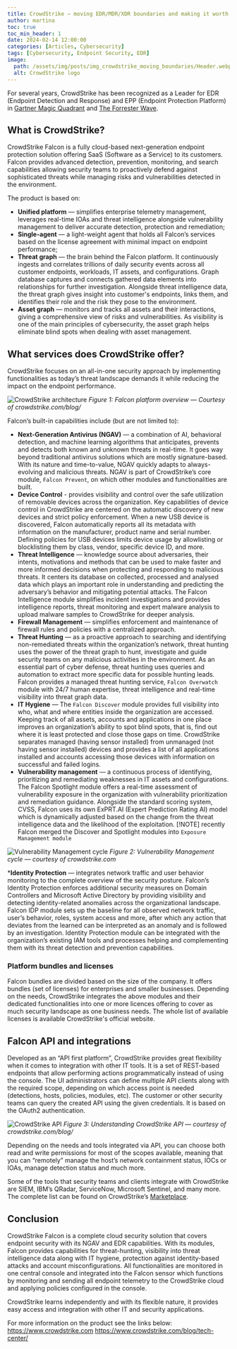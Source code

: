 ```yaml
---
title: CrowdStrike — moving EDR/MDR/XDR boundaries and making it worth
author: martina
toc: true
toc_min_header: 1
date: 2024-02-14 12:00:00
categories: [Articles, Cybersecurity]
tags: [Cybersecurity, Endpoint Security, EDR]
image:
  path: /assets/img/posts/img_crowdstrike_moving_boundaries/Header.webp
  alt: CrowdStrike logo
---
```

For several years, CrowdStrike has been recognized as a Leader for EDR (Endpoint Detection and Response) and EPP (Endpoint Protection Platform) in [Gartner Magic Quadrant](https://www.crowdstrike.com/en-us/blog/crowdstrike-named-leader-2024-gartner-magic-quadrant-endpoint-protection/) and [The Forrester Wave](https://www.crowdstrike.com/en-us/resources/reports/forrester-wave-mdr-services-q1-2025/).


## What is CrowdStrike?

CrowdStrike Falcon is a fully cloud-based next-generation endpoint protection solution offering SaaS (Software as a Service) to its customers. Falcon provides advanced detection, prevention, monitoring, and search capabilities allowing security teams to proactively defend against sophisticated threats while managing risks and vulnerabilities detected in the environment.

The product is based on:

* **Unified platform** — simplifies enterprise telemetry management, leverages real-time IOAs and threat intelligence alongside vulnerability management to deliver accurate detection, protection and remediation;
* **Single-agent** — a light-weight agent that holds all Falcon’s services based on the license agreement with minimal impact on endpoint performance;
* **Threat graph** — the brain behind the Falcon platform. It continuously ingests and correlates trillions of daily security events across all customer endpoints, workloads, IT assets, and configurations. Graph database captures and connects gathered data elements into relationships for further investigation. Alongside threat intelligence data, the threat graph gives insight into customer's endpoints, links them, and identifies their role and the risk they pose to the environment.
* **Asset graph** — monitors and tracks all assets and their interactions, giving a comprehensive view of risks and vulnerabilities. As visibility is one of the main principles of cybersecurity, the asset graph helps eliminate blind spots when dealing with asset management.


## What services does CrowdStrike offer?

CrowdStrike focuses on an all-in-one security approach by implementing functionalities as today’s threat landscape demands it while reducing the impact on the endpoint performance.

![CrowdStrike architecture](/assets/img/posts/img_crowdstrike_moving_boundaries/CS_architecture.png)
_Figure 1: Falcon platform overview — Courtesy of crowdstrike.com/blog/_


Falcon’s built-in capabilities include (but are not limited to):

* **Next-Generation Antivirus (NGAV)** — a combination of AI, behavioral detection, and machine learning algorithms that anticipates, prevents and detects both known and unknown threats in real-time. It goes way beyond traditional antivirus solutions which are mostly signature-based. With its nature and time-to-value, NGAV quickly adapts to always-evolving and malicious threats. NGAV is part of CrowdStrike’s core module, `Falcon Prevent`, on which other modules and functionalities are built.
* **Device Control** - provides visibility and control over the safe utilization of removable devices across the organization. Key capabilities of device control in CrowdStrike are centered on the automatic discovery of new devices and strict policy enforcement. When a new USB device is discovered, Falcon automatically reports all its metadata with information on the manufacturer, product name and serial number. Defining policies for USB devices limits device usage by allowlisting or blocklisting them by class, vendor, specific device ID, and more.
* **Threat Intelligence** — knowledge source about adversaries, their intents, motivations and methods that can be used to make faster and more informed decisions when protecting and responding to malicious threats. It centers its database on collected, processed and analysed data which plays an important role in understanding and predicting the adversary’s behavior and mitigating potential attacks. The Falcon Intelligence module simplifies incident investigations and provides intelligence reports, threat monitoring and expert malware analysis to upload malware samples to CrowdStrike for deeper analysis.
* **Firewall Management** — simplifies enforcement and maintenance of firewall rules and policies with a centralized approach.
* **Threat Hunting** — as a proactive approach to searching and identifying non-remediated threats within the organization’s network, threat hunting uses the power of the threat graph to hunt, investigate and guide security teams on any malicious activities in the environment. As an essential part of cyber defense, threat hunting uses queries and automation to extract more specific data for possible hunting leads. Falcon provides a managed threat hunting service, `Falcon Overwatch` module with 24/7 human expertise, threat intelligence and real-time visibility into threat graph data.
* **IT Hygiene** — The `Falcon Discover` module provides full visibility into who, what and where entities inside the organization are accessed. Keeping track of all assets, accounts and applications in one place improves an organization’s ability to spot blind spots, that is, find out where it is least protected and close those gaps on time. CrowdStrike separates managed (having sensor installed) from unmanaged (not having sensor installed) devices and provides a list of all applications installed and accounts accessing those devices with information on successful and failed logins.
* **Vulnerability management** — a continuous process of identifying, prioritizing and remediating weaknesses in IT assets and configurations. The Falcon Spotlight module offers a real-time assessment of vulnerability exposure in the organization with vulnerability prioritization and remediation guidance. Alongside the standard scoring system, CVSS, Falcon uses its own ExPRT.AI (Expert Prediction Rating AI) model which is dynamically adjusted based on the change from the threat intelligence data and the likelihood of the exploitation.
[!NOTE] recently Falcon merged the Discover and Spotlight modules into `Exposure Management module`

![Vulnerability Management cycle](/assets/img/posts/img_crowdstrike_moving_boundaries/vulnerability-management-cycle.png)
_Figure 2: Vulnerability Management cycle — courtesy of crowdstrike.com_

***Identity Protection** — integrates network traffic and user behavior monitoring to the complete overview of the security posture. Falcon’s Identity Protection enforces additional security measures on Domain Controllers and Microsoft Active Directory by providing visibility and detecting identity-related anomalies across the organizational landscape. Falcon IDP module sets up the baseline for all observed network traffic, user’s behavior, roles, system access and more, after which any action that deviates from the learned can be interpreted as an anomaly and is followed by an investigation. Identity Protection module can be integrated with the organization’s existing IAM tools and processes helping and complementing them with its threat detection and prevention capabilities.

### Platform bundles and licenses
Falcon bundles are divided based on the size of the company. It offers bundles (set of licenses) for enterprises and smaller businesses. Depending on the needs, CrowdStrike integrates the above modules and their dedicated functionalities into one or more licences offering to cover as much security landscape as one business needs. The whole list of available licenses is available CrowdStrike's official website.

## Falcon API and integrations
Developed as an “API first platform”, CrowdStrike provides great flexibility when it comes to integration with other IT tools. It is a set of REST-based endpoints that allow performing actions programmatically instead of using the console. The UI administrators can define multiple API clients along with the required scope, depending on which access point is needed (detections, hosts, policies, modules, etc). The customer or other security teams can query the created API using the given credentials. It is based on the OAuth2 authentication.

![CrowdStrike API](/assets/img/posts/img_crowdstrike_moving_boundaries/api_call.png)
_Figure 3: Understanding CrowdStrike API — courtesy of crowdstrike.com/blog/_

Depending on the needs and tools integrated via API, you can choose both read and write permissions for most of the scopes available, meaning that you can “remotely” manage the host’s network containment status, IOCs or IOAs, manage detection status and much more.

Some of the tools that security teams and clients integrate with CrowdStrike are SIEM, IBM’s QRadar, ServiceNow, Microsoft Sentinel, and many more. The complete list can be found on CrowdStrike’s [Marketplace](https://marketplace.crowdstrike.com/).


## Conclusion
CrowdStrike Falcon is a complete cloud security solution that covers endpoint security with its NGAV and EDR capabilities. With its modules, Falcon provides capabilities for threat-hunting, visibility into threat intelligence data along with IT hygiene, protection against identity-based attacks and account misconfigurations. All functionalities are monitored in one central console and integrated into the Falcon sensor which functions by monitoring and sending all endpoint telemetry to the CrowdStrike cloud and applying policies configured in the console.

CrowdStrike learns independently and with its flexible nature, it provides easy access and integration with other IT and security applications.

For more information on the product see the links below:
https://www.crowdstrike.com
https://www.crowdstrike.com/blog/tech-center/
